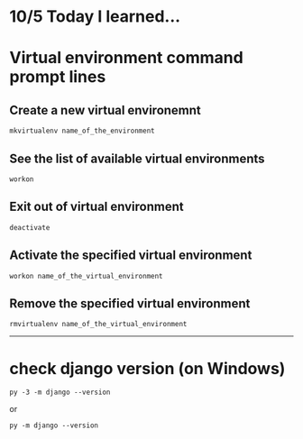 # 10/5 Today I learned...

# Virtual environment command prompt lines


## Create a new virtual environemnt
```console
mkvirtualenv name_of_the_environment
```
## See the list of available virtual environments 
```console
workon
```
## Exit out of virtual environment
```console
deactivate
```
## Activate the specified virtual environment
```console
workon name_of_the_virtual_environment
```
## Remove the specified virtual environment
```console
rmvirtualenv name_of_the_virtual_environment
```


---
# check django version (on Windows)
```console
py -3 -m django --version
```
or 
```console
py -m django --version
```
